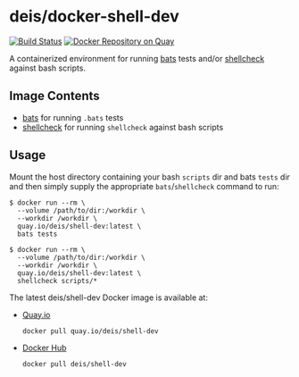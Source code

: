 # deis/docker-shell-dev

[![Build Status](https://ci.deis.io/buildStatus/icon?job=Deis/docker-shell-dev/master)](https://ci.deis.io/job/Deis/job/docker-shell-dev/job/master/)
[![Docker Repository on Quay](https://quay.io/repository/deis/shell-dev/status "Docker Repository on Quay")](https://quay.io/repository/deis/shell-dev)

A containerized environment for running [bats][] tests and/or [shellcheck][] against bash scripts.

## Image Contents

* [bats][] for running `.bats` tests
* [shellcheck][] for running `shellcheck` against bash scripts

## Usage

Mount the host directory containing your bash `scripts` dir and bats
`tests` dir and then simply supply the appropriate `bats`/`shellcheck` command to run:

```console
$ docker run --rm \
  --volume /path/to/dir:/workdir \
  --workdir /workdir \
  quay.io/deis/shell-dev:latest \
  bats tests
```

```console
$ docker run --rm \
  --volume /path/to/dir:/workdir \
  --workdir /workdir \
  quay.io/deis/shell-dev:latest \
  shellcheck scripts/*
```

The latest deis/shell-dev Docker image is available at:

* [Quay.io][]
  ```
  docker pull quay.io/deis/shell-dev
  ```

* [Docker Hub][]
  ```
  docker pull deis/shell-dev
  ```

[bats]: https://github.com/sstephenson/bats/
[shellcheck]: https://github.com/koalaman/shellcheck
[Quay.io]: https://quay.io
[Docker Hub]: https://hub.docker.com
